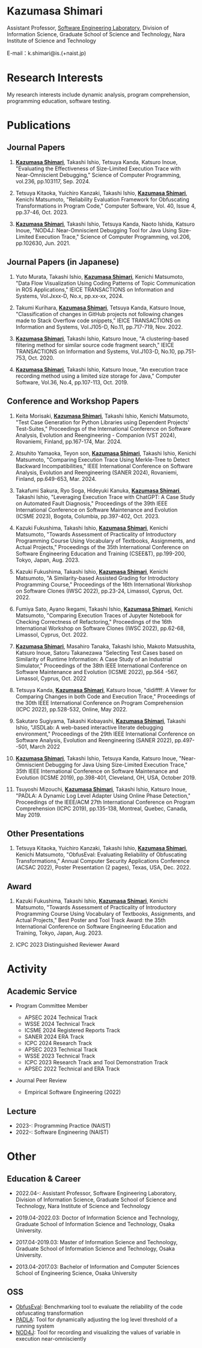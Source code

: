 # Kazumasa Shimari
Assistant Professor, [Software Engineering Laboratory](https://naist-se.github.io/), Division of Information Science, Graduate School of Science and Technology, Nara Institute of Science and Technology

<!-- ![photo]({{ site.url }}/pic/shimari.jpg) -->

E-mail：k.shimari@is.(+naist.jp)

# Research Interests
My research interests include dynamic analysis, program comprehension, programming education, software testing.

# Publications
## Journal Papers
1. **<u>Kazumasa Shimari</u>**, Takashi Ishio, Tetsuya Kanda, Katsuro Inoue, "Evaluating the Effectiveness of Size-Limited Execution Trace with Near-Omniscient Debugging," Science of Computer Programming, vol.236, pp.103117, Sep. 2024.

2. Tetsuya Kitaoka, Yuichiro Kanzaki, Takashi Ishio, **<u>Kazumasa Shimari</u>**, Kenichi Matsumoto, "Reliability Evaluation Framework for Obfuscating Transformations in Program Code," Computer Software, Vol. 40, Issue 4, pp.37-46, Oct. 2023.

3. **<u>Kazumasa Shimari</u>**, Takashi Ishio, Tetsuya Kanda, Naoto Ishida, Katsuro Inoue, "NOD4J: Near-Omniscient Debugging Tool for Java Using Size-Limited Execution Trace," Science of Computer Programming, vol.206, pp.102630, Jun. 2021. <!-- [[detail](https://sel.ist.osaka-u.ac.jp/lab-db/betuzuri/contents.ja/1199.html)] -->

## Journal Papers (in Japanese)
1. Yuto Murata, Takashi Ishio, **<u>Kazumasa Shimari</u>**, Kenichi Matsumoto, "Data Flow Visualization Using Coding Patterns of Topic Communication in ROS Applications," IEICE TRANSACTIONS on Information and Systems, Vol.Jxxx-D, No.x, pp.xx-xx, 2024.

2. Takumi Kurihara, **<u>Kazumasa Shimari</u>**, Tetsuya Kanda, Katsuro Inoue, "Classification of changes in GitHub projects not following changes made to Stack Overflow code snippets," IEICE TRANSACTIONS on Information and Systems, Vol.J105-D, No.11, pp.717-719, Nov. 2022.

3. **<u>Kazumasa Shimari</u>**, Takashi Ishio, Katsuro Inoue, "A clustering-based filtering method for similar source code fragment search," IEICE TRANSACTIONS on Information and Systems, Vol.J103-D, No.10, pp.751-753, Oct. 2020.

4. **<u>Kazumasa Shimari</u>**, Takashi Ishio, Katsuro Inoue, "An execution trace recording method using a limited size storage for Java," Computer Software, Vol.36, No.4, pp.107-113, Oct. 2019.

##  Conference and Workshop Papers
1. Keita Morisaki, **<u>Kazumasa Shimari</u>**, Takashi Ishio, Kenichi Matsumoto, "Test Case Generation for Python Libraries using Dependent Projects' Test-Suites," Proceedings of the International Conference on Software Analysis, Evolution and Reengineering - Companion (VST 2024), Rovaniemi, Finland, pp.167-174, Mar. 2024. 

2. Atsuhito Yamaoka, Teyon son, **<u>Kazumasa Shimari</u>**, Takashi Ishio, Kenichi Matsumoto, "Comparing Execution Trace Using Merkle-Tree to Detect Backward Incompatibilities," IEEE International Conference on Software Analysis, Evolution and Reengineering (SANER 2024), Rovaniemi, Finland, pp.649-653, Mar. 2024. <!-- Acceptance rate 35% (9/26) -->

3. Takafumi Sakura, Ryo Soga, Hideyuki Kanuka, **<u>Kazumasa Shimari</u>**, Takashi Ishio, "Leveraging Execution Trace with ChatGPT: A Case Study on Automated Fault Diagnosis," Proceedings of the 39th IEEE International Conference on Software Maintenance and Evolution (ICSME 2023), Bogota, Columbia, pp.397-402, Oct. 2023.  <!-- Acceptance rate 39% (13/33) -->   

4. Kazuki Fukushima, Takashi Ishio, **<u>Kazumasa Shimari</u>**, Kenichi Matsumoto, "Towards Assessment of Practicality of Introductory Programming Course Using Vocabulary of Textbooks, Assignments, and Actual Projects," Proceedings of the 35th International Conference on Software Engineering Education and Training (CSEE&T), pp.199-200, Tokyo, Japan, Aug. 2023. <!-- Acceptance rate 41% (9/22) -->

5. Kazuki Fukushima, Takashi Ishio, **<u>Kazumasa Shimari</u>**, Kenichi Matsumoto, "A Similarity-based Assisted Grading for Introductory Programming Course," Proceedings of the 16th International Workshop on Software Clones (IWSC 2022), pp.23-24, Limassol, Cyprus, Oct. 2022. <!-- Acceptance rate 81% (13/16) -->

6. Fumiya Sato, Ayano Ikegami, Takashi Ishio, **<u>Kazumasa Shimari</u>**, Kenichi Matsumoto, "Comparing Execution Traces of Jupyter Notebook for Checking Correctness of Refactoring," Proceedings of the 16th International Workshop on Software Clones (IWSC 2022), pp.62-68, Limassol, Cyprus, Oct. 2022. <!-- Acceptance rate 81% (13/16) -->

7. **<u>Kazumasa Shimari</u>**, Masahiro Tanaka, Takashi Ishio, Makoto Matsushita, Katsuro Inoue, Satoru Takanezawa "Selecting Test Cases based on Similarity of Runtime Information: A Case Study of an Industrial Simulator," Proceedings of the 38th IEEE International Conference on Software Maintenance and Evolution (ICSME 2022), pp.564 -567, Limassol, Cyprus, Oct. 2022 <!--Industry Track [[detail](https://sel.ist.osaka-u.ac.jp/lab-db/betuzuri/contents.ja/1237.html)] Acceptance rate 50% (10/20) -->

8. Tetsuya Kanda, **<u>Kazumasa Shimari</u>**, Katsuro Inoue, "didiffff: A Viewer for Comparing Changes in both Code and Execution Trace," Proceedings of the 30th IEEE International Conference on Program Comprehension (ICPC 2022), pp.528-532, Online, May 2022. <!-- [[詳細](https://sel.ist.osaka-u.ac.jp/lab-db/betuzuri/contents.ja/1237.html)] --> <!-- Acceptance rate 38% (5/13) -->

9. Sakutaro Sugiyama, Takashi Kobayashi, **<u>Kazumasa Shimari</u>**, Takashi Ishio, "JISDLab: A web-based interactive literate debugging environment," Proceedings of the 29th IEEE International Conference on Software Analysis, Evolution and Reengineering (SANER 2022), pp.497--501, March 2022 <!-- Acceptance rate 75% (9/12) -->

10. **<u>Kazumasa Shimari</u>**, Takashi Ishio, Tetsuya Kanda, Katsuro Inoue, "Near-Omniscient Debugging for Java Using Size-Limited Execution Trace," 35th IEEE International Conference on Software Maintenance and Evolution (ICSME 2019), pp.398-401, Cleveland, OH, USA, October 2019. <!-- [[詳細](https://sel.ist.osaka-u.ac.jp/lab-db/betuzuri/contents.ja/1172.html)] Acceptance rate 58% (11/19) -->

11. Tsuyoshi Mizouchi, **<u>Kazumasa Shimari</u>**, Takashi Ishio, Katsuro Inoue, "PADLA: A Dynamic Log Level Adapter Using Online Phase Detection," Proceedings of the IEEE/ACM 27th International Conference on Program Comprehension (ICPC 2019), pp.135-138, Montreal, Quebec, Canada, May 2019. <!-- [[詳細](https://sel.ist.osaka-u.ac.jp/lab-db/betuzuri/contents.ja/1157.html)]  -->

## Other Presentations
1. Tetsuya Kitaoka, Yuichiro Kanzaki, Takashi Ishio, **<u>Kazumasa Shimari</u>**, Kenichi Matsumoto, "ObfusEval: Evaluating Reliability of Obfuscating Transformations," Annual Computer Security Applications Conference (ACSAC 2022), Poster Presentation (2 pages), Texas, USA, Dec. 2022.

## Award
1. Kazuki Fukushima, Takashi Ishio, **<u>Kazumasa Shimari</u>**, Kenichi Matsumoto, "Towards Assessment of Practicality of Introductory Programming Course Using Vocabulary of Textbooks, Assignments, and Actual Projects," Best Poster and Tool Track Award: the 35th International Conference on Software Engineering Education and Training, Tokyo, Japan, Aug. 2023. 

2. ICPC 2023 Distinguished Reviewer Award
 
  <!-- * **<u>Kazumasa Shimari</u>**, "Repayment Exemption of Student Loan for Students with Excellent
                  Grades", Japan Student Services Organization (JASSO) Type I
                  (interest-free) scholarship", May 2019  -->
  <!-- * **<u>Kazumasa Shimari</u>**, "The Live Paper and Poster Award", JSSST FOSE2018 , November 2018 -->
  <!-- * Tsuyoshi Mizouchi, **<u>Kazumasa Shimari</u>**, Takashi Ishio, Tetsuya Kanda, Katsuro Inoue, "The Interactive
                  Award", IPSJ/SIGSE Software Engineering Symphosium, September 2018 -->
  <!-- * **<u>Kazumasa Shimari</u>**, "The Enouragement Award of Student Presentation", IPSJ/SIGSE
                  Software Engineering Symphosium, September 2017 -->

# Activity
## Academic Service
  * Program Committee Member
    * APSEC 2024 Technical Track
    * WSSE 2024 Technical Track
    * ICSME 2024 Registered Reports Track
    * SANER 2024 ERA Track
    * ICPC 2024 Research Track
    * APSEC 2023 Technical Track
    * WSSE 2023 Technical Track
    * ICPC 2023 Research Track and Tool Demonstration Track
    * APSEC 2022 Technical and ERA Track
  
  * Journal Peer Review
    * Empirical Software Engineering (2022)
  
  <!-- * Student Volunteer
    * APSEC2018   -->
  
## Lecture
  * 2023-: Programming Practice (NAIST)
  * 2022-: Software Engineering (NAIST)

# Other
## Education & Career
  * 2022.04-: Assistant Professor, Software Engineering Laboratory,
                  Division of Information Science, Graduate School of Science and
                  Technology, Nara Institute of Science and Technology

  * 2019.04-2022.03: Doctor of Information Science and Technology,
                  Graduate School of Information Science and Technology, Osaka
                  University.
  * 2017.04-2019.03: Master of Information Science and Technology,
                  Graduate School of Information Science and Technology, Osaka
                  University.

  * 2013.04-2017.03: Bachelor of Information and Computer Sciences School
                  of Engineering Science, Osaka University

<!-- ## Thesis
  * Ph.D. Thesis: "Study on Cost-Effective Debugging Methods under
                  Restricted Resources" (2022.03) [[detail](https://sel.ist.osaka-u.ac.jp/lab-db/Dthesis/contents.ja/41.html)]

  * Master Thesis: "The proposal and evaluation of an execution trace
                  recording method using a limited size storage for Java.", February
                  2019 (in Japanese)[[detail](https://sel.ist.osaka-u.ac.jp/lab-db/Mthesis/contents.en/144.html)]

  * Bachelor Thesis: "Developing the prototype of a low invasive execution
                  monitoring tool for software failure analysis", February 2017 (in
                  Japanese)[[detail](https://sel.ist.osaka-u.ac.jp/lab-db/Bthesis/contents.en/155.html)] -->

## OSS
  * [ObfusEval](https://github.com/NAIST-SE/ObfusEval): Benchmarking tool to evaluate the reliability of the code obfuscating transformation
  * [PADLA](https://github.com/inoueke-n/PADLA): Tool for dynamically adjusting the log level threshold of a running system
  * [NOD4J](https://github.com/k-shimari/nod4j): Tool for
                  recording and visualizing the values of variable in execution
                  near-omnisciently
